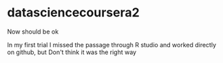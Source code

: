 # datasciencecoursera2
Now should be ok

In my first trial I missed the passage through R studio and worked directly on github, but Don't think it was the right way

